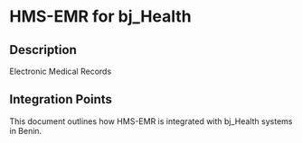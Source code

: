 # HMS-EMR for bj_Health

## Description

Electronic Medical Records

## Integration Points

This document outlines how HMS-EMR is integrated with bj_Health systems in Benin.
